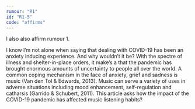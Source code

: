 ```yaml
---
rumour: "R1"
id: "R1-5"
code: "affirms"
---
```


I also also affirm rumour 1.

I know I’m not alone when saying that dealing with COVID-19 has been an anxiety inducing experience. And why wouldn’t it be? With the spectre of illness and shelter-in-place orders, it make’s a that the pandemic has brought enormous amounts of uncertainty to people all over the world. A common coping mechanism in the face of anxiety, grief and sadness is music (Van den Tol & Edwards, 2013). Music can serve a variety of uses in adverse situations including mood enhancement, self-regulation and catharsis (Garrido & Schubert, 2011). This article asks how the impact of the COVID-19 pandemic has affected music listening habits?